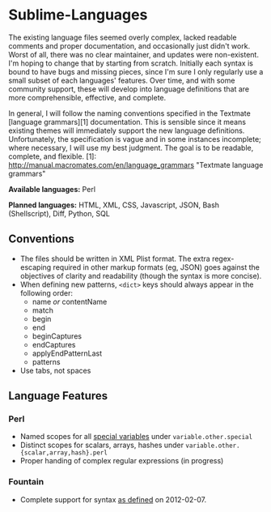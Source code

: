Sublime-Languages
=================

The existing language files seemed overly complex, lacked readable comments and proper documentation,
and occasionally just didn't work. Worst of all, there was no clear maintainer, and updates were
non-existent. I'm hoping to change that by starting from scratch. Initially each syntax is bound to
have bugs and missing pieces, since I'm sure I only regularly use a small subset of each languages'
features. Over time, and with some community support, these will develop into language definitions
that are more comprehensible, effective, and complete.

In general, I will follow the naming conventions specified in the Textmate [language grammars][1]
documentation. This is sensible since it means existing themes will immediately support the new
language definitions. Unfortunately, the specification is vague and in some instances incomplete;
where necessary, I will use my best judgment. The goal is to be readable, complete, and flexible.
[1]: http://manual.macromates.com/en/language_grammars "Textmate language grammars"

__Available languages:__ Perl

__Planned languages:__ HTML, XML, CSS, Javascript, JSON, Bash (Shellscript), Diff, Python, SQL

Conventions
-----------
* The files should be written in XML Plist format. The extra regex-escaping required in other markup
  formats (eg, JSON) goes against the objectives of clarity and readability (though the syntax is
  more concise).
* When defining new patterns, `<dict>` keys should always appear in the following order:
  * name *or* contentName
  * match
  * begin
  * end
  * beginCaptures
  * endCaptures
  * applyEndPatternLast
  * patterns
* Use tabs, not spaces

Language Features
-----------------
### Perl
* Named scopes for all [special variables](http://perldoc.perl.org/perlvar.html) under `variable.other.special`
* Distinct scopes for scalars, arrays, hashes under `variable.other.{scalar,array,hash}.perl`
* Proper handing of complex regular expressions (in progress)

### Fountain
* Complete support for syntax [as defined](http://fountain.io/syntax) on 2012-02-07.
